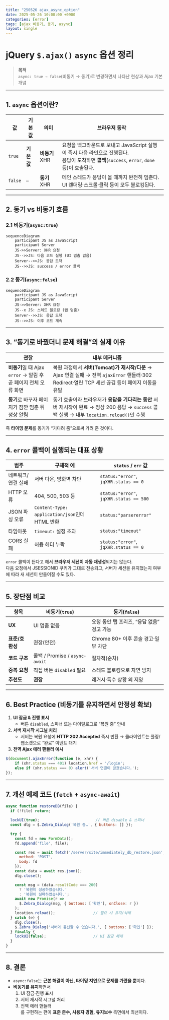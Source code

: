 ```yaml
---
title: "250526 ajax_async_option"
date: 2025-05-26 10:00:00 +0900
categories: [error]
tags: [ajax 비동기, 동기, async]
layout: single
---
```

# jQuery `$.ajax()` `async` 옵션 정리

> **목적**  
> `async: true → false`(비동기 → 동기)로 변경하면서 나타난 현상과 Ajax 기본 개념

---

## 1. `async` 옵션이란?

| 값 | 기본값 | 의미 | 브라우저 동작 |
| --- | --- | --- | --- |
| `true` | **기본값** | **비동기** XHR | 요청을 백그라운드로 보내고 JavaScript 실행이 즉시 다음 라인으로 진행된다.<br>응답이 도착하면 **콜백**(`success`, `error`, `done` 등)이 호출된다. |
| `false` | – | **동기** XHR | 메인 스레드가 응답이 올 때까지 완전히 멈춘다. UI 렌더링·스크롤·클릭 등이 모두 블로킹된다. |

---

## 2. 동기 vs 비동기 흐름

### 2.1 비동기(`async:true`)

```mermaid
sequenceDiagram
    participant JS as JavaScript
    participant Server
    JS->>Server: XHR 요청
    JS-->>JS: 다음 코드 실행 (UI 멈춤 없음)
    Server-->>JS: 응답 도착
    JS-->>JS: success / error 콜백
```

### 2.2 동기(`async:false`)

```mermaid
sequenceDiagram
    participant JS as JavaScript
    participant Server
    JS->>Server: XHR 요청
    JS--x JS: 스레드 블로킹 (탭 멈춤)
    Server-->>JS: 응답 도착
    JS-->>JS: 이후 코드 계속
```

---

## 3. “동기로 바꿨더니 문제 해결”의 실제 이유

| 관찰 | 내부 메커니즘 |
| --- | --- |
| **비동기**일 때 Ajax `error` → 알림 후 곧 페이지 전체 오류 화면 | 복원 과정에서 **서버(Tomcat)가 재시작/다운** → Ajax 연결 실패 → 전역 `ajaxError` 핸들러·302 Redirect·열린 TCP 세션 끊김 등이 페이지 이동을 유발 |
| **동기**로 바꾸자 페이지가 잠깐 멈춘 뒤 정상 알림 | 동기 호출이라 브라우저가 **응답을 기다리는 동안** 서버 재시작이 완료 → 정상 200 응답 → `success` 콜백 실행 → 내부 `location.reload()`만 수행 |

즉 **타이밍 문제**를 동기가 “기다려 줌”으로써 가려 준 것이다.

---

## 4. `error` 콜백이 실행되는 대표 상황

| 범주 | 구체적 예 | `status` / `err` 값 |
| --- | --- | --- |
| 네트워크/연결 실패 | 서버 다운, 방화벽 차단 | `status:"error"`, `jqXHR.status == 0` |
| HTTP 오류 | 404, 500, 503 등 | `status:"error"`, `jqXHR.status == 500` |
| JSON 파싱 오류 | `Content-Type: application/json`인데 HTML 반환 | `status:"parsererror"` |
| 타임아웃 | `timeout:` 설정 초과 | `status:"timeout"` |
| CORS 실패 | 허용 헤더 누락 | `status:"error"`, `jqXHR.status == 0` |

`error` 콜백이 뜬다고 해서 **브라우저 세션이 자동 재생성**되지는 않는다.  
다음 요청에서 JSESSIONID 쿠키가 그대로 전송되고, 서버가 세션을 유지했는지 여부에 따라 새 세션이 만들어질 수도 있다.

---

## 5. 장단점 비교

| 항목 | 비동기(`true`) | 동기(`false`) |
| --- | --- | --- |
| **UX** | UI 멈춤 없음 | 요청 동안 탭 프리즈, “응답 없음” 경고 가능 |
| **표준/호환성** | 권장(안전) | Chrome 80+ 이후 콘솔 경고·일부 차단 |
| **코드 구조** | 콜백 / Promise / `async-await` | 절차적(순차) |
| **중복 요청** | 직접 버튼 `disabled` 필요 | 스레드 블로킹으로 자연 방지 |
| **추천도** | **권장** | 레거시·특수 상황 외 지양 |

---

## 6. Best Practice (비동기를 유지하면서 안정성 확보)

1. **UI 잠금 & 진행 표시**  
   - 버튼 `disabled`, 스피너 또는 다이얼로그로 “복원 중” 안내
2. **서버 재시작 시그널 처리**  
   - 서버는 복원 요청에 **HTTP 202 Accepted** 즉시 반환 → 클라이언트는 폴링/웹소켓으로 “완료” 이벤트 대기
3. **전역 Ajax 에러 핸들러 예시**

```javascript
$(document).ajaxError(function (e, xhr) {
    if (xhr.status === 401) location.href = '/login';
    else if (xhr.status === 0) alert('서버 연결이 끊겼습니다.');
});
```

---

## 7. 개선 예제 코드 (`fetch` + `async-await`)

```javascript
async function restoreDB(file) {
  if (!file) return;

  lockUI(true);                         // 버튼 disable & 스피너
  const dlg = $.Zebra_Dialog('복원 중…', { buttons: [] });

  try {
    const fd = new FormData();
    fd.append('file', file);

    const res = await fetch('/server/site/immediately_db_restore.json', {
      method: 'POST',
      body: fd
    });
    const data = await res.json();
    dlg.close();

    const msg = (data.resultCode === 200)
      ? '복원이 성공하였습니다.'
      : '복원이 실패하였습니다.';
    await new Promise(r =>
      $.Zebra_Dialog(msg, { buttons: ['확인'], onClose: r })
    );
    location.reload();                 // 필요 시 유지/삭제
  } catch (e) {
    dlg.close();
    $.Zebra_Dialog('서버와 통신할 수 없습니다.', { buttons: ['확인'] });
  } finally {
    lockUI(false);                     // UI 잠금 해제
  }
}
```

---

## 8. 결론

- `async:false`는 **근본 해결이 아닌, 타이밍 지연으로 문제를 가렸을 뿐**이다.  
- **비동기를 유지**하면서  
  1. UI 잠금·진행 표시  
  2. 서버 재시작 시그널 처리  
  3. 전역 에러 핸들러  
  를 구현하는 편이 **표준 준수, 사용자 경험, 유지보수** 측면에서 최선이다.
